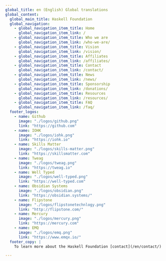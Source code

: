 ```yaml
---
global_title: en (English) Global translations
global_content:
  global_main_title: Haskell Foundation
  global_navigation:
    - global_navigation_item_title: Home
      global_navigation_item_link: /
    - global_navigation_item_title: Who we are
      global_navigation_item_link: /who-we-are/
    - global_navigation_item_title: Vision
      global_navigation_item_link: /vision/
    - global_navigation_item_title: Affiliates
      global_navigation_item_link: /affiliates/
    - global_navigation_item_title: Contact
      global_navigation_item_link: /contact/
    - global_navigation_item_title: News
      global_navigation_item_link: /news/
    - global_navigation_item_title: Sponsorship
      global_navigation_item_link: /donations/
    - global_navigation_item_title: Resources
      global_navigation_item_link: /resources/
    - global_navigation_item_title: FAQ
      global_navigation_item_link: /faq/
  footer_logos:
    - name: Github
      image: "./logos/github.png"
      link: "https://github.com"
    - name: IOHK
      image: "./logos/iohk.png"
      link: "https://iohk.io"
    - name: Skills Matter
      image: "./logos/skills-matter.png"
      link: "https://skillsmatter.com"
    - name: Tweag
      image: "./logos/tweag.png"
      link: "https://tweag.io"
    - name: Well Typed
      image: "./logos/well-typed.png"
      link: "https://well-typed.com"
    - name: Obsidian Systems
      image: "./logos/obsidian.png"
      link: "https://obsidian.systems/"
    - name: Flipstone
      image: "./logos/flipstonetechnlogy.png"
      link: "http://flipstone.com/"
    - name: Mercury
      image: "./logos/mercury.png"
      link: "https://mercury.com"
    - name: EMQ
      image: "./logos/emq.png"
      link: "https://www.emqx.io/"
  footer_copy: |
    To learn more about the Haskell Foundation [contact](/en/contact/) us.

---
```

